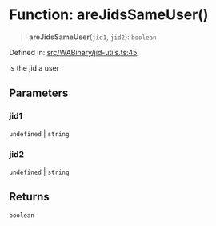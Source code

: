 # Function: areJidsSameUser()

> **areJidsSameUser**(`jid1`, `jid2`): `boolean`

Defined in: [src/WABinary/jid-utils.ts:45](https://github.com/Fokusdotid/bail/blob/82f46c566476ac566bfd781dede14412fcdfb787/src/WABinary/jid-utils.ts#L45)

is the jid a user

## Parameters

### jid1

`undefined` | `string`

### jid2

`undefined` | `string`

## Returns

`boolean`
